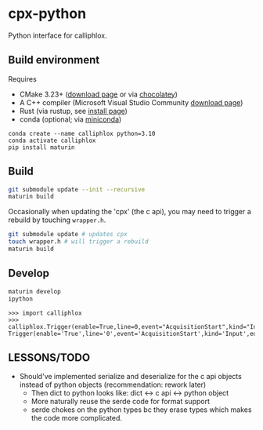 # cpx-python

Python interface for calliphlox.

## Build environment

Requires
* CMake 3.23+ ([download page](https://cmake.org/download/) or via [chocolatey](https://community.chocolatey.org/packages/cmake))
* A C++ compiler (Microsoft Visual Studio Community [download page](https://visualstudio.microsoft.com/downloads/)) 
* Rust (via rustup, see [install page](https://www.rust-lang.org/tools/install))
* conda (optional; via [miniconda](https://docs.conda.io/en/latest/miniconda.html))



```
conda create --name calliphlox python=3.10
conda activate calliphlox
pip install maturin
```

## Build

```bash
git submodule update --init --recursive
maturin build
```

Occasionally when updating the 'cpx' (the c api), you may need to trigger a 
rebuild by touching `wrapper.h`.

```bash
git submodule update # updates cpx
touch wrapper.h # will trigger a rebuild
maturin build
```

## Develop

```bash
maturin develop
ipython
```

```pycon
>>> import calliphlox
>>> calliphlox.Trigger(enable=True,line=0,event="AcquisitionStart",kind="Input",edge="Rising")
Trigger(enable='True',line='0',event='AcquisitionStart',kind='Input',edge='Rising')
```

## LESSONS/TODO

- Should've implemented serialize and deserialize for the c api objects instead
  of python objects (recommendation: rework later)
    - Then dict to python looks like: dict <-> c api <-> python object
    - More naturally reuse the serde code for format support
    - serde chokes on the python types bc they erase types which makes the code
      more complicated.
